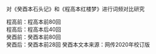 对《癸酉本石头记》和《程高本红楼梦》进行词频对比研究  
  
程高前：程高本前80回  
程高后：程高本后40回  
癸酉前：癸酉本前80回  
癸酉后：癸酉本前28回 癸酉本文本来源：网传2020年校订版  
